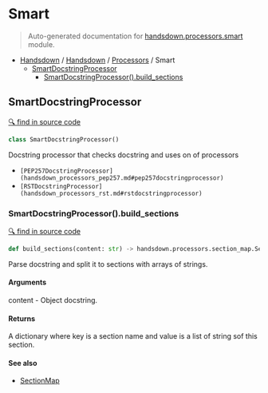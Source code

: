 # Smart

> Auto-generated documentation for [handsdown.processors.smart](../handsdown/processors/smart.py) module.

- [Handsdown](README.md#handsdown) / [Handsdown](handsdown_index.md#handsdown) / [Processors](handsdown_processors_index.md#processors) / Smart
  - [SmartDocstringProcessor](#smartdocstringprocessor)
    - [SmartDocstringProcessor().build_sections](#smartdocstringprocessorbuild_sections)

## SmartDocstringProcessor

[🔍 find in source code](../handsdown/processors/smart.py#l9)

```python
class SmartDocstringProcessor()
```

Docstring processor that checks docstring and uses on of processors

- `[PEP257DocstringProcessor](handsdown_processors_pep257.md#pep257docstringprocessor)`
- `[RSTDocstringProcessor](handsdown_processors_rst.md#rstdocstringprocessor)`

### SmartDocstringProcessor().build_sections

[🔍 find in source code](../handsdown/processors/smart.py#l25)

```python
def build_sections(content: str) -> handsdown.processors.section_map.SectionMap
```

Parse docstring and split it to sections with arrays of strings.

#### Arguments

content - Object docstring.

#### Returns

A dictionary where key is a section name and value is a list of string sof this
section.

#### See also

- [SectionMap](handsdown_processors_section_map.md#sectionmap)
